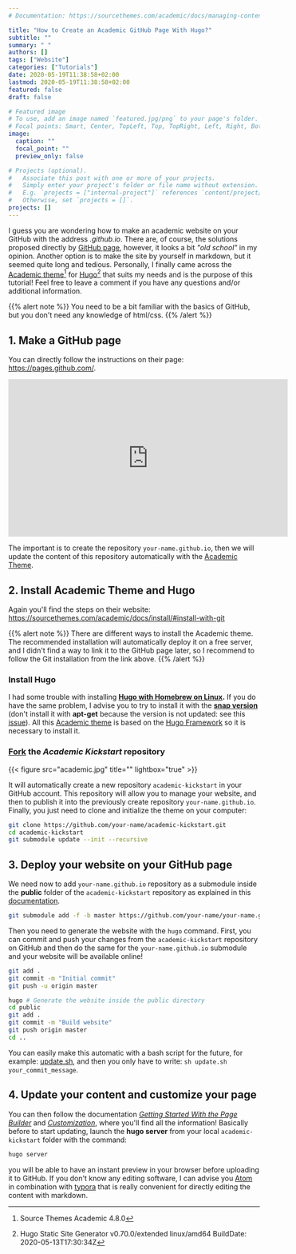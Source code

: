 ```yaml
---
# Documentation: https://sourcethemes.com/academic/docs/managing-content/

title: "How to Create an Academic GitHub Page With Hugo?"
subtitle: ""
summary: " "
authors: []
tags: ["Website"]
categories: ["Tutorials"]
date: 2020-05-19T11:38:58+02:00
lastmod: 2020-05-19T11:38:58+02:00
featured: false
draft: false

# Featured image
# To use, add an image named `featured.jpg/png` to your page's folder.
# Focal points: Smart, Center, TopLeft, Top, TopRight, Left, Right, BottomLeft, Bottom, BottomRight.
image:
  caption: ""
  focal_point: ""
  preview_only: false

# Projects (optional).
#   Associate this post with one or more of your projects.
#   Simply enter your project's folder or file name without extension.
#   E.g. `projects = ["internal-project"]` references `content/project/deep-learning/index.md`.
#   Otherwise, set `projects = []`.
projects: []
---
```


I guess you are wondering how to make an academic website on your GitHub with the address *.github.io*. There are, of course, the solutions proposed directly by [GitHub page](https://pages.github.com/), however, it looks a bit *"old school"* in my opinion. Another option is to make the site by yourself in markdown, but it seemed quite long and tedious. Personally, I finally came across the [Academic theme](https://sourcethemes.com/academic/)[^1] for [Hugo](https://gohugo.io/)[^2] that suits my needs and is the purpose of this tutorial! Feel free to leave a comment if you have any questions and/or additional information.

{{% alert note %}}
You need to be a bit familiar with the basics of GitHub, but you don't need any knowledge of html/css.
{{% /alert %}}

## 1. Make a GitHub page

You can directly follow the instructions on their page: https://pages.github.com/.

<iframe width="560" height="315" src="https://www.youtube.com/embed/2MsN8gpT6jY" frameborder="0" allow="accelerometer; autoplay; encrypted-media; gyroscope; picture-in-picture" allowfullscreen></iframe>

The important is to create the repository `your-name.github.io`, then we will update the content of this repository automatically with the [Academic Theme](https://sourcethemes.com/academic/).

## 2. Install Academic Theme and Hugo

Again you'll find the steps on their website: https://sourcethemes.com/academic/docs/install/#install-with-git

{{% alert note %}}
There are different ways to install the Academic theme. The recommended installation will automatically deploy it on a free server, and I didn't find a way to link it to the GitHub page later, so I recommend to follow the Git installation from the link above.
{{% /alert %}}

### Install Hugo

I had some trouble with installing [**Hugo with Homebrew on Linux**](https://gohugo.io/getting-started/installing/#quick-install)**.** If you do have the same problem, I advise you to try to install it with the [**snap version**](https://gohugo.io/getting-started/installing/#snap-package) (don't install it with **apt-get** because the version is not updated: see this [issue](https://github.com/gcushen/hugo-academic/issues/703)). All this [Academic theme](https://sourcethemes.com/academic/) is based on the [Hugo Framework](https://gohugo.io/) so it is necessary to install it.

### [Fork](https://github.com/sourcethemes/academic-kickstart#fork-destination-box) the *Academic Kickstart* repository

{{< figure src="academic.jpg" title="" lightbox="true" >}}

It will automatically create a new repository `academic-kickstart` in your GitHub account. This repository will allow you to manage your website, and then to publish it into the previously create repository `your-name.github.io`. Finally, you just need to clone and initialize the theme on your computer:

```bash
git clone https://github.com/your-name/academic-kickstart.git
cd academic-kickstart
git submodule update --init --recursive
```



## 3. Deploy your website on your GitHub page

We need now to add `your-name.github.io` repository as a submodule inside the **public** folder of the `academic-kickstart` repository as explained in this [documentation](https://sourcethemes.com/academic/docs/deployment/#github-pages).

```bash
git submodule add -f -b master https://github.com/your-name/your-name.github.io.git public
```

Then you need to generate the website with the `hugo` command. First, you can commit and push your changes from the `academic-kickstart` repository on GitHub and then do the same for the `your-name.github.io` submodule and your website will be available online!

```bash
git add .
git commit -m "Initial commit"
git push -u origin master

hugo # Generate the website inside the public directory
cd public
git add .
git commit -m "Build website"
git push origin master
cd ..
```

You can easily make this automatic with a bash script for the future, for example: [update.sh](https://github.com/mickaellalande/academic-kickstart/blob/master/update.sh), and then you only have to write: `sh update.sh your_commit_message`.

## 4. Update your content and customize your page

You can then follow the documentation *[Getting Started With the Page Builder](https://sourcethemes.com/academic/docs/page-builder/)* and *[Customization](https://sourcethemes.com/academic/docs/customization/)*, where you'll find all the information! Basically before to start updating, launch the **hugo server** from your local `academic-kickstart` folder with the command:

```bash
hugo server
```

you will be able to have an instant preview in your browser before uploading it to GitHub. If you don't know any editing software, I can advise you [Atom](https://atom.io/) in combination with [typora](https://www.typora.io/) that is really convenient for directly editing the content with markdown.



[^1]: Source Themes Academic 4.8.0
[^2]: Hugo Static Site Generator v0.70.0/extended linux/amd64 BuildDate: 2020-05-13T17:30:34Z

